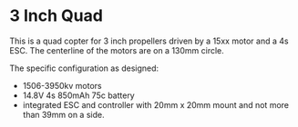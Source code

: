 # 3 Inch Quad

This is a quad copter for 3 inch propellers driven by a 15xx motor and a 4s ESC. The centerline of the motors are on a 130mm circle.

The specific configuration as designed:
* 1506-3950kv motors
* 14.8V 4s 850mAh 75c battery
* integrated ESC and controller with 20mm x 20mm mount and not more than 39mm on a side.
